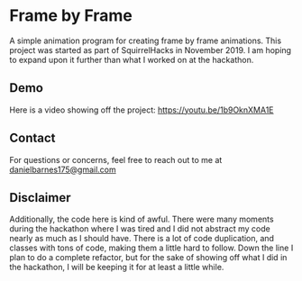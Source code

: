 # Frame by Frame

A simple animation program for creating frame by frame animations. This project was started as part of SquirrelHacks in November 2019. I am hoping to expand upon it further than what I worked on at the hackathon.

## Demo

Here is a video showing off the project: https://youtu.be/1b9OknXMA1E

## Contact

For questions or concerns, feel free to reach out to me at danielbarnes175@gmail.com

## Disclaimer

Additionally, the code here is kind of awful. There were many moments during the hackathon where I was tired and I did not abstract my code nearly as much as I should have. There is a lot of code duplication, and classes with tons of code, making them a little hard to follow. Down the line I plan to do a complete refactor, but for the sake of showing off what I did in the hackathon, I will be keeping it for at least a little while.